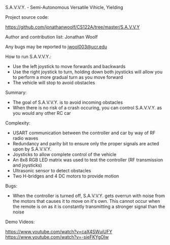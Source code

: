 S.A.V.V.Y. - Semi-Autonomous Versatile Vihicle, Yielding

Project source code:

https://github.com/jonathanwoolf/CS122A/tree/master/S.A.V.V.Y

Author and contribution list: Jonathan Woolf 

Any bugs may be reported to jwool003@ucr.edu

How to run S.A.V.V.Y.:

* Use the left joystick to move forwards and backwards
* Use the right joystick to turn, holding down both joysticks will allow you to perform a more gradual turn as you move forward
* The vehicle will stop to avoid obstacles

Summary:

* The goal of S.A.V.V.Y. is to avoid incoming obstacles
* When there is no risk of a crash occuring, you can control S.A.V.V.Y. as you would any other RC car

Complexity:

* USART communication between the controller and car by way of RF radio waves
* Redundancy and parity bit to ensure only the proper signals are acted upon by S.A.V.V.Y.
* Joysticks to allow complete control of the vehicle
* An 8x8 RGB LED matrix was used to test the controller (RF transmission and joysticks)
* Ultrasonic sensor to detect obstacles
* Two H-bridges and 4 DC motors to provide motion

Bugs:

* When the controller is turned off, S.A.V.V.Y. gets overrun with noise from the motors that causes it to move on it's own. 
  This cannot occur when the remote is on as it is constantly transmitting a stronger signal than the noise 

Demo Videos:

https://www.youtube.com/watch?v=caX4SWuiUFY
https://www.youtube.com/watch?v=-sieFKYgOlw
